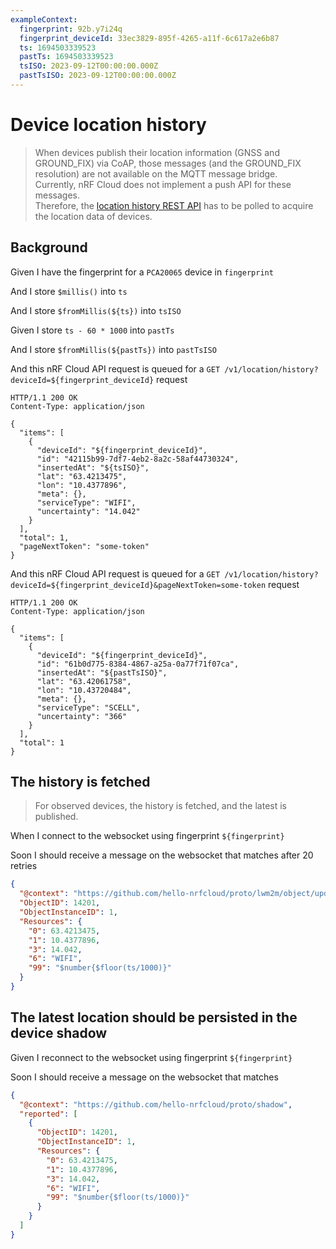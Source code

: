 ```yaml
---
exampleContext:
  fingerprint: 92b.y7i24q
  fingerprint_deviceId: 33ec3829-895f-4265-a11f-6c617a2e6b87
  ts: 1694503339523
  pastTs: 1694503339523
  tsISO: 2023-09-12T00:00:00.000Z
  pastTsISO: 2023-09-12T00:00:00.000Z
---
```


# Device location history

> When devices publish their location information (GNSS and GROUND_FIX) via
> CoAP, those messages (and the GROUND_FIX resolution) are not available on the
> MQTT message bridge.  
> Currently, nRF Cloud does not implement a push API for these messages.  
> Therefore, the
> [location history REST API](https://api.nrfcloud.com/v1#tag/Location-History/operation/GetLocationHistory)
> has to be polled to acquire the location data of devices.

## Background

Given I have the fingerprint for a `PCA20065` device in `fingerprint`

And I store `$millis()` into `ts`

And I store `$fromMillis(${ts})` into `tsISO`

Given I store `ts - 60 * 1000` into `pastTs`

And I store `$fromMillis(${pastTs})` into `pastTsISO`

And this nRF Cloud API request is queued for a
`GET /v1/location/history?deviceId=${fingerprint_deviceId}` request

```
HTTP/1.1 200 OK
Content-Type: application/json

{
  "items": [
    {
      "deviceId": "${fingerprint_deviceId}",
      "id": "42115b99-7df7-4eb2-8a2c-58af44730324",
      "insertedAt": "${tsISO}",
      "lat": "63.4213475",
      "lon": "10.4377896",
      "meta": {},
      "serviceType": "WIFI",
      "uncertainty": "14.042"
    }
  ],
  "total": 1,
  "pageNextToken": "some-token"
}

```

And this nRF Cloud API request is queued for a
`GET /v1/location/history?deviceId=${fingerprint_deviceId}&pageNextToken=some-token`
request

```
HTTP/1.1 200 OK
Content-Type: application/json

{
  "items": [
    {
      "deviceId": "${fingerprint_deviceId}",
      "id": "61b0d775-8384-4867-a25a-0a77f71f07ca",
      "insertedAt": "${pastTsISO}",
      "lat": "63.42061758",
      "lon": "10.43720484",
      "meta": {},
      "serviceType": "SCELL",
      "uncertainty": "366"
    }
  ],
  "total": 1
}

```

## The history is fetched

> For observed devices, the history is fetched, and the latest is published.

When I connect to the websocket using fingerprint `${fingerprint}`

Soon I should receive a message on the websocket that matches after 20 retries

```json
{
  "@context": "https://github.com/hello-nrfcloud/proto/lwm2m/object/update",
  "ObjectID": 14201,
  "ObjectInstanceID": 1,
  "Resources": {
    "0": 63.4213475,
    "1": 10.4377896,
    "3": 14.042,
    "6": "WIFI",
    "99": "$number{$floor(ts/1000)}"
  }
}
```

## The latest location should be persisted in the device shadow

Given I reconnect to the websocket using fingerprint `${fingerprint}`

Soon I should receive a message on the websocket that matches

```json
{
  "@context": "https://github.com/hello-nrfcloud/proto/shadow",
  "reported": [
    {
      "ObjectID": 14201,
      "ObjectInstanceID": 1,
      "Resources": {
        "0": 63.4213475,
        "1": 10.4377896,
        "3": 14.042,
        "6": "WIFI",
        "99": "$number{$floor(ts/1000)}"
      }
    }
  ]
}
```
